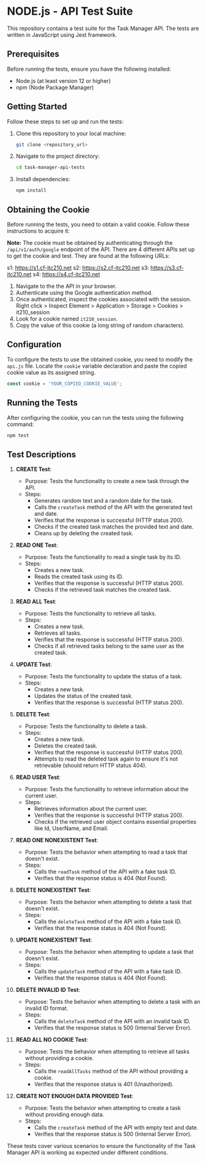 # NODE.js - API Test Suite

This repository contains a test suite for the Task Manager API. The tests are written in JavaScript using Jest framework.

## Prerequisites

Before running the tests, ensure you have the following installed:

- Node.js (at least version 12 or higher)
- npm (Node Package Manager)

## Getting Started

Follow these steps to set up and run the tests:

1. Clone this repository to your local machine:

   ```bash
   git clone <repository_url>
   ```

2. Navigate to the project directory:

   ```bash
   cd task-manager-api-tests
   ```

3. Install dependencies:

   ```bash
   npm install
   ```

## Obtaining the Cookie

Before running the tests, you need to obtain a valid cookie. Follow these instructions to acquire it:

**Note:** The cookie must be obtained by authenticating through the `/api/v1/auth/google` endpoint of the API. There are 4 different APIs set up to get the cookie and test. They are found at the following URLs:

s1: https://s1.cf-itc210.net
s2: https://s2.cf-itc210.net
s3: https://s3.cf-itc210.net
s4: https://s4.cf-itc210.net

1. Navigate to the the API in your browser.
2. Authenticate using the Google authentication method.
3. Once authenticated, inspect the cookies associated with the session. Right click > Inspect Element > Application > Storage > Cookies > it210_session
4. Look for a cookie named `it210_session`.
5. Copy the value of this cookie (a long string of random characters).

## Configuration

To configure the tests to use the obtained cookie, you need to modify the `api.js` file. Locate the `cookie` variable declaration and paste the copied cookie value as its assigned string.

```javascript
const cookie = 'YOUR_COPIED_COOKIE_VALUE';
```

## Running the Tests

After configuring the cookie, you can run the tests using the following command:

```bash
npm test
```

## Test Descriptions

1. **CREATE Test**:
   - Purpose: Tests the functionality to create a new task through the API.
   - Steps:
     - Generates random text and a random date for the task.
     - Calls the `createTask` method of the API with the generated text and date.
     - Verifies that the response is successful (HTTP status 200).
     - Checks if the created task matches the provided text and date.
     - Cleans up by deleting the created task.

2. **READ ONE Test**:
   - Purpose: Tests the functionality to read a single task by its ID.
   - Steps:
     - Creates a new task.
     - Reads the created task using its ID.
     - Verifies that the response is successful (HTTP status 200).
     - Checks if the retrieved task matches the created task.

3. **READ ALL Test**:
   - Purpose: Tests the functionality to retrieve all tasks.
   - Steps:
     - Creates a new task.
     - Retrieves all tasks.
     - Verifies that the response is successful (HTTP status 200).
     - Checks if all retrieved tasks belong to the same user as the created task.

4. **UPDATE Test**:
   - Purpose: Tests the functionality to update the status of a task.
   - Steps:
     - Creates a new task.
     - Updates the status of the created task.
     - Verifies that the response is successful (HTTP status 200).

5. **DELETE Test**:
   - Purpose: Tests the functionality to delete a task.
   - Steps:
     - Creates a new task.
     - Deletes the created task.
     - Verifies that the response is successful (HTTP status 200).
     - Attempts to read the deleted task again to ensure it's not retrievable (should return HTTP status 404).

6. **READ USER Test**:
   - Purpose: Tests the functionality to retrieve information about the current user.
   - Steps:
     - Retrieves information about the current user.
     - Verifies that the response is successful (HTTP status 200).
     - Checks if the retrieved user object contains essential properties like Id, UserName, and Email.

7. **READ ONE NONEXISTENT Test**:
   - Purpose: Tests the behavior when attempting to read a task that doesn't exist.
   - Steps:
     - Calls the `readTask` method of the API with a fake task ID.
     - Verifies that the response status is 404 (Not Found).

8. **DELETE NONEXISTENT Test**:
   - Purpose: Tests the behavior when attempting to delete a task that doesn't exist.
   - Steps:
     - Calls the `deleteTask` method of the API with a fake task ID.
     - Verifies that the response status is 404 (Not Found).

9. **UPDATE NONEXISTENT Test**:
   - Purpose: Tests the behavior when attempting to update a task that doesn't exist.
   - Steps:
     - Calls the `updateTask` method of the API with a fake task ID.
     - Verifies that the response status is 404 (Not Found).

10. **DELETE INVALID ID Test**:
    - Purpose: Tests the behavior when attempting to delete a task with an invalid ID format.
    - Steps:
      - Calls the `deleteTask` method of the API with an invalid task ID.
      - Verifies that the response status is 500 (Internal Server Error).

11. **READ ALL NO COOKIE Test**:
    - Purpose: Tests the behavior when attempting to retrieve all tasks without providing a cookie.
    - Steps:
      - Calls the `readAllTasks` method of the API without providing a cookie.
      - Verifies that the response status is 401 (Unauthorized).

12. **CREATE NOT ENOUGH DATA PROVIDED Test**:
    - Purpose: Tests the behavior when attempting to create a task without providing enough data.
    - Steps:
      - Calls the `createTask` method of the API with empty text and date.
      - Verifies that the response status is 500 (Internal Server Error).

These tests cover various scenarios to ensure the functionality of the Task Manager API is working as expected under different conditions.

